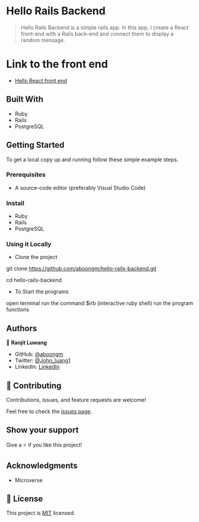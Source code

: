 # Hello Rails Backend

> Hello Rails Backend is a simple rails app. In this app, I create a React front-end with a Rails back-end and connect them to display a random message.


# Link to the front end

- [Hello React front end]()


## Built With

- Ruby
- Rails
- PostgreSQL


## Getting Started

To get a local copy up and running follow these simple example steps.

### Prerequisites

- A source-code editor (preferably Visual Studio Code)

### Install

- Ruby
- Rails
- PostgreSQL

### Using it Locally

- Clone the project

git clone https://github.com/aboongm/hello-rails-backend.git

cd hello-rails-backend

- To Start the programs

open terminal
run the command $irb (interactive ruby shell)
run the program functions


## Authors

👤 **Ranjit Luwang**

- GitHub: [@aboongm](https://github.com/aboongm)
- Twitter: [@John_luang1](https://twitter.com/John_luang1)
- LinkedIn: [LinkedIn](https://www.linkedin.com/in/aboongm)


## 🤝 Contributing

Contributions, issues, and feature requests are welcome!

Feel free to check the [issues page](../../issues/).

## Show your support

Give a ⭐️ if you like this project!

## Acknowledgments

- Microverse 

## 📝 License

This project is [MIT](./LICENSE) licensed.
